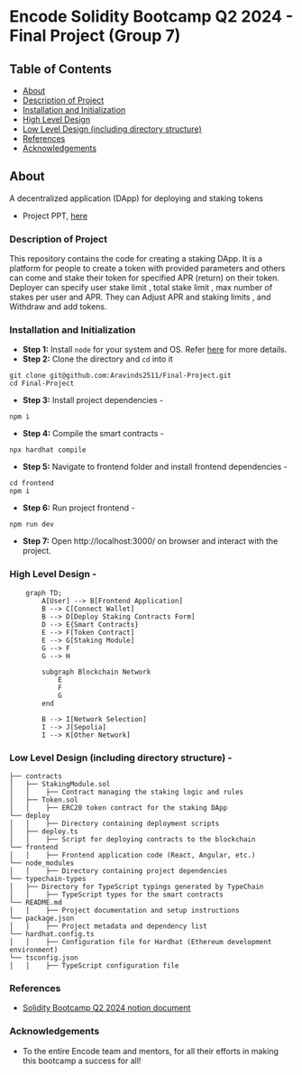 # Encode Solidity Bootcamp Q2 2024 - Final Project (Group 7)

## Table of Contents
- [About](#about)
- [Description of Project](#description-of-project)
- [Installation and Initialization](#installation-and-initialization)
- [High Level Design](#high-level-design)
- [Low Level Design (including directory structure)](#low-level-design-including-directory-structure)
- [References](#references)
- [Acknowledgements](#acknowledgements)

## About
A decentralized application (DApp) for deploying and staking tokens
- Project PPT, [here](https://docs.google.com/presentation/d/1WeDXMRLH5CgoY6WR5GYedXd1Aj11W19T/edit?usp=sharing&ouid=109898555287264560472&rtpof=true&sd=true)

### Description of Project
This repository contains the code for creating a staking DApp. It is a platform for people to create a token with provided parameters and others can come and stake their token for specified APR (return) on their token. Deployer can specify user stake limit , total stake limit , max number of stakes per user and APR. They can Adjust APR and staking limits , and Withdraw and add tokens.

### Installation and Initialization
- **Step 1:** Install `node` for your system and OS. Refer [here](https://nodejs.org/en/download/package-manager) for more details.
- **Step 2:** Clone the directory and `cd` into it
```
git clone git@github.com:Aravinds2511/Final-Project.git
cd Final-Project
```
- **Step 3:** Install project dependencies -
```
npm i
```
- **Step 4:** Compile the smart contracts -
```
npx hardhat compile
```
- **Step 5:** Navigate to frontend folder and install frontend dependencies -
```
cd frontend
npm i
```
- **Step 6:** Run project frontend -
```
npm run dev
```
- **Step 7:** Open  http://localhost:3000/ on browser and interact with the project.

### High Level Design - 
```mermaid
    graph TD;
        A[User] --> B[Frontend Application]
        B --> C[Connect Wallet]
        B --> D[Deploy Staking Contracts Form]
        D --> E{Smart Contracts}
        E --> F[Token Contract]
        E --> G[Staking Module]
        G --> F
        G --> H
    
        subgraph Blockchain Network
            E
            F
            G
        end
    
        B --> I[Network Selection]
        I --> J[Sepolia]
        I --> K[Other Network]
```

### Low Level Design (including directory structure) -
```
├── contracts
│   ├── StakingModule.sol
│   │    ├── Contract managing the staking logic and rules
│   ├── Token.sol
│   │    ├── ERC20 token contract for the staking DApp
└── deploy
│   │    ├── Directory containing deployment scripts
│   ├── deploy.ts
│   │    ├── Script for deploying contracts to the blockchain
└── frontend
│   │    ├── Frontend application code (React, Angular, etc.)
└── node_modules
│   │    ├── Directory containing project dependencies
└── typechain-types
│   ├── Directory for TypeScript typings generated by TypeChain
│   │    ├── TypeScript types for the smart contracts
└── README.md
│   │    ├── Project documentation and setup instructions
└── package.json
│   │    ├── Project metadata and dependency list
└── hardhat.config.ts
│   │    ├── Configuration file for Hardhat (Ethereum development environment)
└── tsconfig.json
│   │    ├── TypeScript configuration file
```

### References
- [Solidity Bootcamp Q2 2024 notion document](https://encodeclub.notion.site/Solidity-Bootcamp-Q2-2024-6b85c86e64234d0d898ede00e53ff1f8)

### Acknowledgements
- To the entire Encode team and mentors, for all their efforts in making this bootcamp a success for all! 
